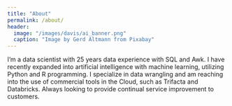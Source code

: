 ```yaml
---
title: "About"
permalink: /about/
header:
  image: "/images/davis/ai_banner.png"
  caption: "Image by Gerd Altmann from Pixabay"
---
```


I’m a data scientist with 25 years data experience with SQL and Awk.  I have recently expanded into artificial intelligence with machine learning, utilizing Python and R programming. I specialize in data wrangling and am reaching into the use of commercial tools in the Cloud, such as Trifacta and Databricks.  Always looking to provide continual service improvement to customers.
